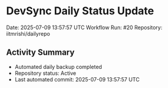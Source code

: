 # DevSync Daily Status Update
Date: 2025-07-09 13:57:57 UTC
Workflow Run: #20
Repository: iitmrishi/dailyrepo

## Activity Summary
- Automated daily backup completed
- Repository status: Active
- Last automated commit: 2025-07-09 13:57:57 UTC
